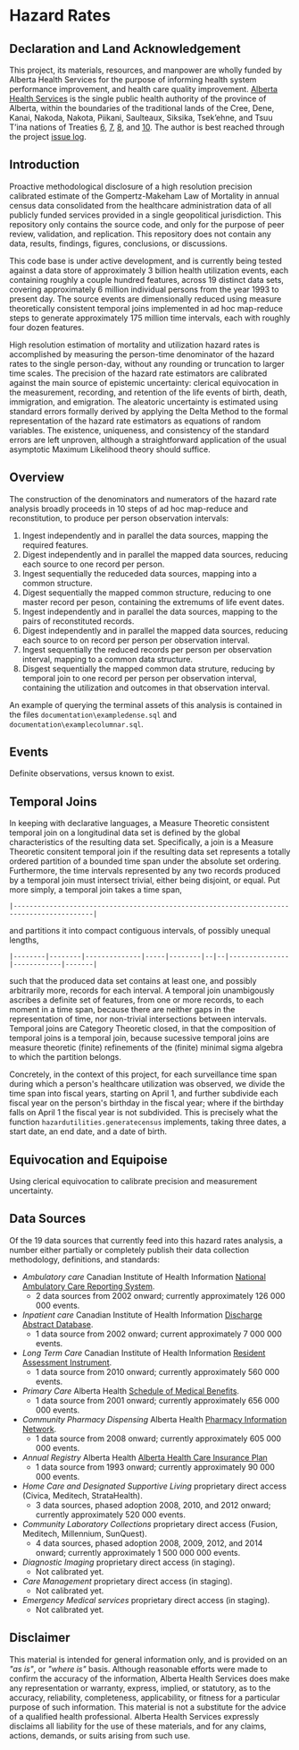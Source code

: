 Hazard Rates
============

Declaration and Land Acknowledgement
------------------------------------

This project, its materials, resources, and manpower are wholly funded by Alberta Health Services for the purpose of informing health system performance improvement, and health care quality improvement. [Alberta Health Services](https://www.albertahealthservices.ca/) is the single public health authority of the province of Alberta, within the boundaries of the traditional lands of the Cree, Dene, Kanai, Nakoda, Nakota, Piikani, Saulteaux, Siksika, Tsek’ehne, and Tsuu T’ina nations of Treaties [6](https://en.wikipedia.org/wiki/Treaty_6), [7](https://en.wikipedia.org/wiki/Treaty_7), [8](https://en.wikipedia.org/wiki/Treaty_8), and [10](https://en.wikipedia.org/wiki/Treaty_10). The author is best reached through the project [issue log](https://github.com/gompertzmakeham/hazardrates/issues).

Introduction
------------

Proactive methodological disclosure of a high resolution precision calibrated estimate of the Gompertz-Makeham Law of Mortality in annual census data consolidated from the healthcare administration data of all publicly funded services provided in a single geopolitical jurisdiction. This repository only contains the source code, and only for the purpose of peer review, validation, and replication. This repository does not contain any data, results, findings, figures, conclusions, or discussions.

This code base is under active development, and is currently being tested against a data store of approximately 3 billion health utilization events, each containing roughly a couple hundred features, across 19 distinct data sets, covering approximately 6 million individual persons from the year 1993 to present day. The source events are dimensionally reduced using measure theoretically consistent temporal joins implemented in ad hoc map-reduce steps to generate approximately 175 million time intervals, each with roughly four dozen features.

High resolution estimation of mortality and utilization hazard rates is accomplished by measuring the person-time denominator of the hazard rates to the single person-day, without any rounding or truncation to larger time scales. The precision of the hazard rate estimators are calibrated against the main source of epistemic uncertainty: clerical equivocation in the measurement, recording, and retention of the life events of birth, death, immigration, and emigration. The aleatoric uncertainty is estimated using standard errors formally derived by applying the Delta Method to the formal representation of the hazard rate estimators as equations of random variables. The existence, uniqueness, and consistency of the standard errors are left unproven, although a straightforward application of the usual asymptotic Maximum Likelihood theory should suffice.

Overview
--------

The construction of the denominators and numerators of the hazard rate analysis broadly proceeds in 10 steps of ad hoc map-reduce and reconstitution, to produce per person observation intervals:

1. Ingest independently and in parallel the data sources, mapping the required features.
2. Digest independently and in parallel the mapped data sources, reducing each source to one record per person.
3. Ingest sequentially the reduceded data sources, mapping into a common structure.
4. Digest sequentially the mapped common structure, reducing to one master record per peson, containing the extremums of life event dates.
5. Ingest independently and in parallel the data sources, mapping to the pairs of reconstituted records.
6. Digest independently and in parallel the mapped data sources, reducing each source to on record per person per observation interval.
7. Ingest sequentially the reduced records per person per observation interval, mapping to a common data structure.
8. Disgest sequentially the mapped common data struture, reducing by temporal join to one record per person per observation interval, containing the utilization and outcomes in that observation interval.

An example of querying the terminal assets of this analysis is contained in the files `documentation\exampledense.sql` and `documentation\examplecolumnar.sql`.

Events
------

Definite observations, versus known to exist.

Temporal Joins
--------------

In keeping with declarative languages, a Measure Theoretic consistent temporal join on a longitudinal data set is defined by the global characteristics of the resulting data set. Specifically, a join is a Measure Theoretic consitent temporal join if the resulting data set represents a totally ordered partition of a bounded time span under the absolute set ordering. Furthermore, the time intervals represented by any two records produced by a temporal join must intersect trivial, either being disjoint, or equal. Put more simply, a temporal join takes a time span,

    |------------------------------------------------------------------------------------------|
    
 and partitions it into compact contiguous intervals, of possibly unequal lengths,

    |--------|--------|--------------|-----|--------|--|--|---------------|------------|-------|
    
such that the produced data set contains at least one, and possibly arbitrarily more, records for each interval. A temporal join unambigously ascribes a definite set of features, from one or more records, to each moment in a time span, because there are neither gaps in the representation of time, nor non-trivial intersections between intervals. Temporal joins are Category Theoretic closed, in that the composition of temporal joins is a temporal join, because sucessive temporal joins are measure theoretic (finite) refinements of the (finite) minimal sigma algebra to which the partition belongs.

Concretely, in the context of this project, for each surveillance time span during which a person's healthcare utilization was observed, we divide the time span into fiscal years, starting on April 1, and further subdivide each fiscal year on the person's birthday in the fiscal year; where if the birthday falls on April 1 the fiscal year is not subdivided. This is precisely what the function `hazardutilities.generatecensus` implements, taking three dates, a start date, an end date, and a date of birth.

Equivocation and Equipoise
--------------------------

Using clerical equivocation to calibrate precision and measurement uncertainty.

Data Sources
------------

Of the 19 data sources that currently feed into this hazard rates analysis, a number either partially or completely publish their data collection methodology, definitions, and standards:

- *Ambulatory care* Canadian Institute of Health Information [National Ambulatory Care Reporting System](https://www.cihi.ca/en/national-ambulatory-care-reporting-system-metadata).
  - 2 data sources from 2002 onward; currently approximately 126 000 000 events.
- *Inpatient care* Canadian Institute of Health Information [Discharge Abstract Database](https://www.cihi.ca/en/discharge-abstract-database-metadata).
  - 1 data source from 2002 onward; current approximately 7 000 000 events.
- *Long Term Care* Canadian Institute of Health Information [Resident Assessment Instrument](https://www.cihi.ca/en/residential-care).
  - 1 data source from 2010 onward; currently approximately 560 000 events.
- *Primary Care* Alberta Health [Schedule of Medical Benefits](https://www.alberta.ca/fees-health-professionals.aspx).
  - 1 data source from 2001 onward; currently approximately 656 000 000 events.
- *Community Pharmacy Dispensing* Alberta Health [Pharmacy Information Network](http://www.albertanetcare.ca/learningcentre/Pharmaceutical-Information-Network.htm).
  - 1 data source from 2008 onward; currently approximately 605 000 000 events.
- *Annual Registry* Alberta Health [Alberta Health Care Insurance Plan](https://www.alberta.ca/ahcip.aspx)
  - 1 data source from 1993 onward; currently approximately 90 000 000 events.
- *Home Care and Designated Supportive Living* proprietary direct access (Civica, Meditech, StrataHealth).
  - 3 data sources, phased adoption 2008, 2010, and 2012 onward; currently approximately 520 000 events.
- *Community Laboratory Collections* proprietary direct access (Fusion, Meditech, Millennium, SunQuest).
  - 4 data sources, phased adoption 2008, 2009, 2012, and 2014 onward; currently approximately 1 500 000 000 events.
- *Diagnostic Imaging* proprietary direct access (in staging).
  - Not calibrated yet.
- *Care Management* proprietary direct access (in staging).
  - Not calibrated yet.
- *Emergency Medical services* proprietary direct access (in staging).
  - Not calibrated yet.
  
Disclaimer
----------

This material is intended for general information only, and is provided on an *"as is"*, or *"where is"* basis. Although reasonable efforts were made to confirm the accuracy of the information, Alberta Health Services does make any representation or warranty, express, implied, or statutory, as to the accuracy, reliability, completeness, applicability, or fitness for a particular purpose of such information. This material is not a substitute for the advice of a qualified health professional. Alberta Health Services expressly disclaims all liability for the use of these materials, and for any claims, actions, demands, or suits arising from such use.
